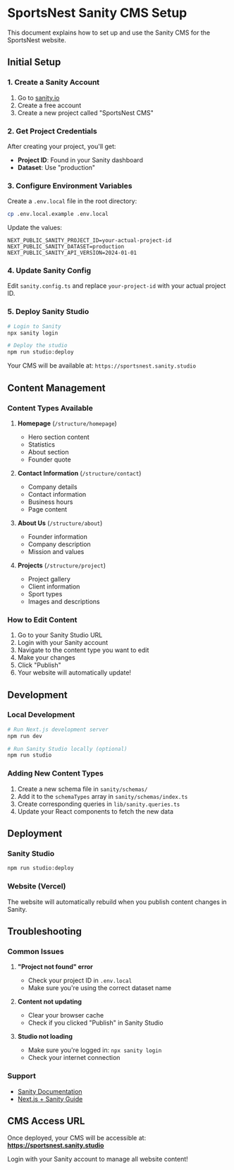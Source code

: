 # SportsNest Sanity CMS Setup

This document explains how to set up and use the Sanity CMS for the SportsNest website.

## Initial Setup

### 1. Create a Sanity Account
1. Go to [sanity.io](https://sanity.io)
2. Create a free account
3. Create a new project called "SportsNest CMS"

### 2. Get Project Credentials
After creating your project, you'll get:
- **Project ID**: Found in your Sanity dashboard
- **Dataset**: Use "production"

### 3. Configure Environment Variables
Create a `.env.local` file in the root directory:

```bash
cp .env.local.example .env.local
```

Update the values:
```env
NEXT_PUBLIC_SANITY_PROJECT_ID=your-actual-project-id
NEXT_PUBLIC_SANITY_DATASET=production
NEXT_PUBLIC_SANITY_API_VERSION=2024-01-01
```

### 4. Update Sanity Config
Edit `sanity.config.ts` and replace `your-project-id` with your actual project ID.

### 5. Deploy Sanity Studio
```bash
# Login to Sanity
npx sanity login

# Deploy the studio
npm run studio:deploy
```

Your CMS will be available at: `https://sportsnest.sanity.studio`

## Content Management

### Content Types Available

1. **Homepage** (`/structure/homepage`)
   - Hero section content
   - Statistics
   - About section
   - Founder quote

2. **Contact Information** (`/structure/contact`)
   - Company details
   - Contact information
   - Business hours
   - Page content

3. **About Us** (`/structure/about`)
   - Founder information
   - Company description
   - Mission and values

4. **Projects** (`/structure/project`)
   - Project gallery
   - Client information
   - Sport types
   - Images and descriptions

### How to Edit Content

1. Go to your Sanity Studio URL
2. Login with your Sanity account
3. Navigate to the content type you want to edit
4. Make your changes
5. Click "Publish"
6. Your website will automatically update!

## Development

### Local Development
```bash
# Run Next.js development server
npm run dev

# Run Sanity Studio locally (optional)
npm run studio
```

### Adding New Content Types
1. Create a new schema file in `sanity/schemas/`
2. Add it to the `schemaTypes` array in `sanity/schemas/index.ts`
3. Create corresponding queries in `lib/sanity.queries.ts`
4. Update your React components to fetch the new data

## Deployment

### Sanity Studio
```bash
npm run studio:deploy
```

### Website (Vercel)
The website will automatically rebuild when you publish content changes in Sanity.

## Troubleshooting

### Common Issues

1. **"Project not found" error**
   - Check your project ID in `.env.local`
   - Make sure you're using the correct dataset name

2. **Content not updating**
   - Clear your browser cache
   - Check if you clicked "Publish" in Sanity Studio

3. **Studio not loading**
   - Make sure you're logged in: `npx sanity login`
   - Check your internet connection

### Support
- [Sanity Documentation](https://www.sanity.io/docs)
- [Next.js + Sanity Guide](https://www.sanity.io/guides/nextjs-app-router-live-preview)

## CMS Access URL

Once deployed, your CMS will be accessible at:
**https://sportsnest.sanity.studio**

Login with your Sanity account to manage all website content!